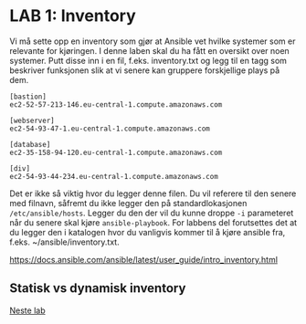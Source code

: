 # LAB 1: Inventory
Vi må sette opp en inventory som gjør at Ansible vet hvilke systemer som er relevante for kjøringen. I denne laben skal du ha fått en oversikt over noen systemer. Putt disse inn i en fil, f.eks. inventory.txt og legg til en tagg som beskriver funksjonen slik at vi senere kan gruppere forskjellige plays på dem.

```
[bastion]
ec2-52-57-213-146.eu-central-1.compute.amazonaws.com

[webserver]
ec2-54-93-47-1.eu-central-1.compute.amazonaws.com

[database]
ec2-35-158-94-120.eu-central-1.compute.amazonaws.com

[div]
ec2-54-93-44-234.eu-central-1.compute.amazonaws.com
```

Det er ikke så viktig hvor du legger denne filen. Du vil referere til den senere med filnavn, såfremt du ikke legger den på standardlokasjonen ```/etc/ansible/hosts```. Legger du den der vil du kunne droppe ```-i``` parameteret når du senere skal kjøre ```ansible-playbook```. For labbens del forutsettes det at du legger den i katalogen hvor du vanligvis kommer til å kjøre ansible fra, f.eks. ~/ansible/inventory.txt.

https://docs.ansible.com/ansible/latest/user_guide/intro_inventory.html

## Statisk vs dynamisk inventory

[Neste lab](lab/2-playbooks.md)